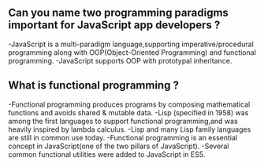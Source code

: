 ## Can you name two programming paradigms important for JavaScript app developers ?

-JavaScript is a multi-paradigm language,supporting imperative/procedural programming along with OOP(Object-Oriented Programming) and functional programming.
-JavaScript supports OOP with prototypal inheritance.

## What is functional programming ?

-Functional programming produces programs by composing mathematical functions and avoids shared & mutable data.
-Lisp (specified in 1958) was among the first languages to support functional programming,and was heavily inspired by lambda calculus.
-Lisp and many Lisp family languages are still in common use today.
-Functional programming is an essential concept in JavaScript(one of the two pillars of JavaScript).
-Several common functional utilities were added to JavaScript in ES5.

